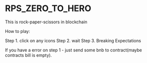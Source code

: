 
# RPS_ZERO_TO_HERO

This is rock-paper-scissors in blockchain

How to play:

Step 1. click on any icons 
Step 2. wait
Step 3. Breaking Expectations

If you have a error on step 1 - just send some bnb to contract(maybe contracts bill is empty).
